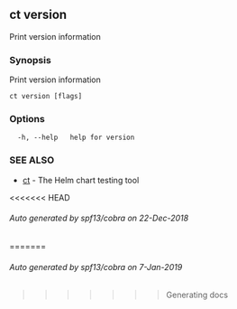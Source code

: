 ## ct version

Print version information

### Synopsis

Print version information

```
ct version [flags]
```

### Options

```
  -h, --help   help for version
```

### SEE ALSO

* [ct](ct.md)	 - The Helm chart testing tool

<<<<<<< HEAD
###### Auto generated by spf13/cobra on 22-Dec-2018
=======
###### Auto generated by spf13/cobra on 7-Jan-2019
>>>>>>> Generating docs
